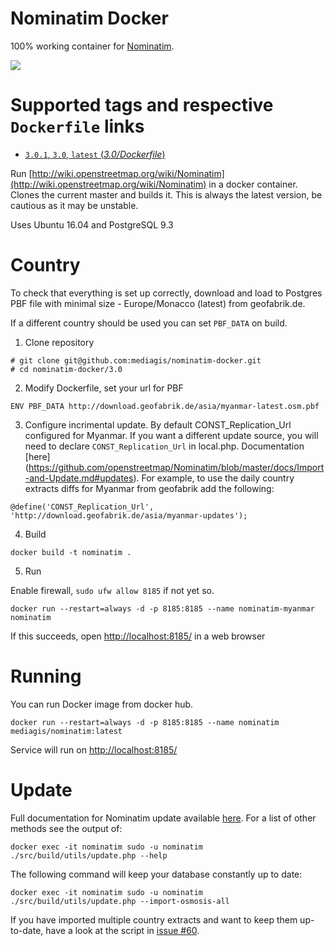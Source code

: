 # Nominatim Docker

100% working container for [Nominatim](https://github.com/openstreetmap/Nominatim).

[![](https://images.microbadger.com/badges/image/mediagis/nominatim.svg)](https://microbadger.com/images/mediagis/nominatim "Get your own image badge on microbadger.com")

# Supported tags and respective `Dockerfile` links #

- [`3.0.1`, `3.0`, `latest`  (*3.0/Dockerfile*)](https://github.com/mediagis/nominatim-docker/tree/master/3.0)


Run [http://wiki.openstreetmap.org/wiki/Nominatim](http://wiki.openstreetmap.org/wiki/Nominatim) in a docker container. Clones the current master and builds it. This is always the latest version, be cautious as it may be unstable.

Uses Ubuntu 16.04 and PostgreSQL 9.3

# Country

To check that everything is set up correctly, download and load to Postgres PBF file with minimal size - Europe/Monacco (latest) from geofabrik.de.

If a different country should be used you can set `PBF_DATA` on build.

1. Clone repository

  ```
  # git clone git@github.com:mediagis/nominatim-docker.git
  # cd nominatim-docker/3.0
  ```

2. Modify Dockerfile, set your url for PBF

  ```
  ENV PBF_DATA http://download.geofabrik.de/asia/myanmar-latest.osm.pbf
  ```
3. Configure incrimental update. By default CONST_Replication_Url configured for Myanmar.
If you want a different update source, you will need to declare `CONST_Replication_Url` in local.php. Documentation [here] (https://github.com/openstreetmap/Nominatim/blob/master/docs/Import-and-Update.md#updates). For example, to use the daily country extracts diffs for Myanmar from geofabrik add the following:
  ```
  @define('CONST_Replication_Url', 'http://download.geofabrik.de/asia/myanmar-updates');
  ```

4. Build 

  ```
  docker build -t nominatim .
  ```
5. Run

Enable firewall, `sudo ufw allow 8185` if not yet so.

  ```
  docker run --restart=always -d -p 8185:8185 --name nominatim-myanmar nominatim
  ```
  If this succeeds, open [http://localhost:8185/](http:/localhost:8185) in a web browser

# Running

You can run Docker image from docker hub.

```
docker run --restart=always -d -p 8185:8185 --name nominatim mediagis/nominatim:latest
```
Service will run on [http://localhost:8185/](http:/localhost:8185)

# Update

Full documentation for Nominatim update available [here](https://github.com/openstreetmap/Nominatim/blob/master/docs/Import-and-Update.md#updates). For a list of other methods see the output of:
  ```
  docker exec -it nominatim sudo -u nominatim ./src/build/utils/update.php --help
  ```

The following command will keep your database constantly up to date:
  ```
  docker exec -it nominatim sudo -u nominatim ./src/build/utils/update.php --import-osmosis-all
  ```
If you have imported multiple country extracts and want to keep them
up-to-date, have a look at the script in
[issue #60](https://github.com/openstreetmap/Nominatim/issues/60).
